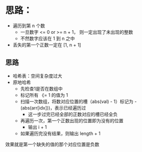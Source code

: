 # 思路：
- 遍历到第 n 个数
  - 一旦数字 <= 0 or >= n + 1， 则一定出现了未出现的整数
  - 不然数字应该在 1 到 n 之中
- 丢失的第一个正数一定在 [1, n + 1]

## 思路
- 哈希表：空间复杂度过大
- 原地哈希
  - 先检查1是否在数组中
  - 标记所有 《= 1 的值为 1
  - 扫描一次数组，将数对应位置的槽（abs(val) - 1）标记为 - (abs(arr[idx]))，表示已经遍历过
    - 这一步过完已经全部的正数对应的槽已经全负
  - 再遍历一次，第一个正数出现的位置即为没有的位置
    - 输出 i + 1
  - 如果遍历完没有结果，则输出 length + 1

效果就是第一个缺失的值的那个对应位置是负数